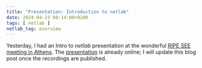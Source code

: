 ```yaml
---
title: "Presentation: Introduction to netlab"
date: 2024-04-23 08:14:00+0200
tags: [ netlab ]
netlab_tag: overview
---
```

Yesterday, I had an Intro to _netlab_ presentation at the wonderful [RIPE SEE meeting in Athens](https://www.ripe.net/membership/meetings/regional-meetings/see/see-12/). The [presentation](https://www.ripe.net/participate/forms/uploads/fobi_plugins/file/see-12-presentations/netlab%20-%202024_a6829f1b-d348-4079-887e-76f2847d3b88.pptx) is already online; I will update this blog post once the recordings are published.
